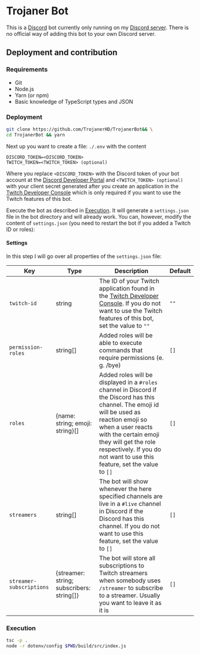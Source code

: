 # Trojaner Bot
This is a [Discord](https://discord.com) bot currently only running on my [Discord server](https://discord.gg/NdsmmwV). There is no official way of adding this bot to your own Discord server.

## Deployment and contribution
### Requirements
+ Git
+ Node.js
+ Yarn (or npm)
+ Basic knowledge of TypeScript types and JSON

### Deployment
```sh
git clone https://github.com/TrojanerHD/TrojanerBot&& \
cd TrojanerBot && yarn
```
Next up you want to create a file: `./.env` with the content
```
DISCORD_TOKEN=<DISCORD_TOKEN>
TWITCH_TOKEN=<TWITCH_TOKEN> (optional)
```
Where you replace `<DISCORD_TOKEN>` with the Discord token of your bot account at the [Discord Developer Portal](https://discord.com/developers/applications) and `<TWITCH_TOKEN> (optional)` with your client secret generated after you create an application in the [Twitch Developer Console](https://dev.twitch.tv/console/apps) which is only required if you want to use the Twitch features of this bot.

Execute the bot as described in [Execution](https://github.com/TrojanerHD/TrojanerBot/#Execution). It will generate a `settings.json` file in the bot directory and will already work. You can, however, modify the content of `settings.json` (you need to restart the bot if you added a Twitch ID or roles):
#### Settings
In this step I will go over all properties of the `settings.json` file:

Key | Type | Description | Default
--- | --- | --- | ---
`twitch-id` | string | The ID of your Twitch application found in the [Twitch Developer Console](https://dev.twitch.tv/console/apps). If you do not want to use the Twitch features of this bot, set the value to `""` | `""`
`permission-roles` | string[] | Added roles will be able to execute commands that require permissions (e. g. /bye) | `[]`
`roles` | {name: string; emoji: string}[] | Added roles will be displayed in a `#roles` channel in Discord if the Discord has this channel. The emoji id will be used as reaction emoji so when a user reacts with the certain emoji they will get the role respectively. If you do not want to use this feature, set the value to `[]` | `[]`
`streamers` | string[] | The bot will show whenever the here specified channels are live in a `#live` channel in Discord if the Discord has this channel. If you do not want to use this feature, set the value to `[]` | `[]`
`streamer-subscriptions` | {streamer: string; subscribers: string[]} | The bot will store all subscriptions to Twitch streamers when somebody uses `/streamer` to subscribe to a streamer. Usually you want to leave it as it is | `[]`

### Execution
```sh
tsc -p .
node -r dotenv/config $PWD/build/src/index.js
```